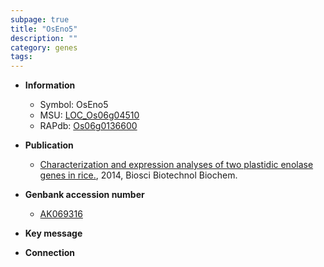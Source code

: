 ```yaml
---
subpage: true
title: "OsEno5"
description: ""
category: genes
tags: 
---
```


* **Information**  
    + Symbol: OsEno5  
    + MSU: [LOC_Os06g04510](http://rice.plantbiology.msu.edu/cgi-bin/ORF_infopage.cgi?orf=LOC_Os06g04510)  
    + RAPdb: [Os06g0136600](http://rapdb.dna.affrc.go.jp/viewer/gbrowse_details/irgsp1?name=Os06g0136600)  

* **Publication**  
    + [Characterization and expression analyses of two plastidic enolase genes in rice.](http://www.ncbi.nlm.nih.gov/pubmed?term=Characterization+and+expression+analyses+of+two+plastidic+enolase+genes+in+rice.%5BTitle%5D), 2014, Biosci Biotechnol Biochem.

* **Genbank accession number**  
    + [AK069316](http://www.ncbi.nlm.nih.gov/nuccore/AK069316)

* **Key message**  

* **Connection**  



